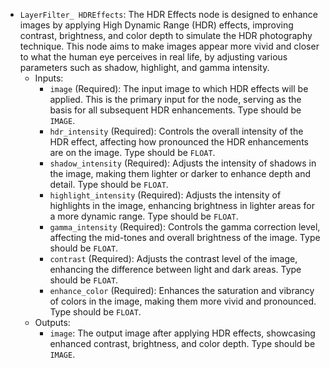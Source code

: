 - `LayerFilter_ HDREffects`: The HDR Effects node is designed to enhance images by applying High Dynamic Range (HDR) effects, improving contrast, brightness, and color depth to simulate the HDR photography technique. This node aims to make images appear more vivid and closer to what the human eye perceives in real life, by adjusting various parameters such as shadow, highlight, and gamma intensity.
    - Inputs:
        - `image` (Required): The input image to which HDR effects will be applied. This is the primary input for the node, serving as the basis for all subsequent HDR enhancements. Type should be `IMAGE`.
        - `hdr_intensity` (Required): Controls the overall intensity of the HDR effect, affecting how pronounced the HDR enhancements are on the image. Type should be `FLOAT`.
        - `shadow_intensity` (Required): Adjusts the intensity of shadows in the image, making them lighter or darker to enhance depth and detail. Type should be `FLOAT`.
        - `highlight_intensity` (Required): Adjusts the intensity of highlights in the image, enhancing brightness in lighter areas for a more dynamic range. Type should be `FLOAT`.
        - `gamma_intensity` (Required): Controls the gamma correction level, affecting the mid-tones and overall brightness of the image. Type should be `FLOAT`.
        - `contrast` (Required): Adjusts the contrast level of the image, enhancing the difference between light and dark areas. Type should be `FLOAT`.
        - `enhance_color` (Required): Enhances the saturation and vibrancy of colors in the image, making them more vivid and pronounced. Type should be `FLOAT`.
    - Outputs:
        - `image`: The output image after applying HDR effects, showcasing enhanced contrast, brightness, and color depth. Type should be `IMAGE`.
